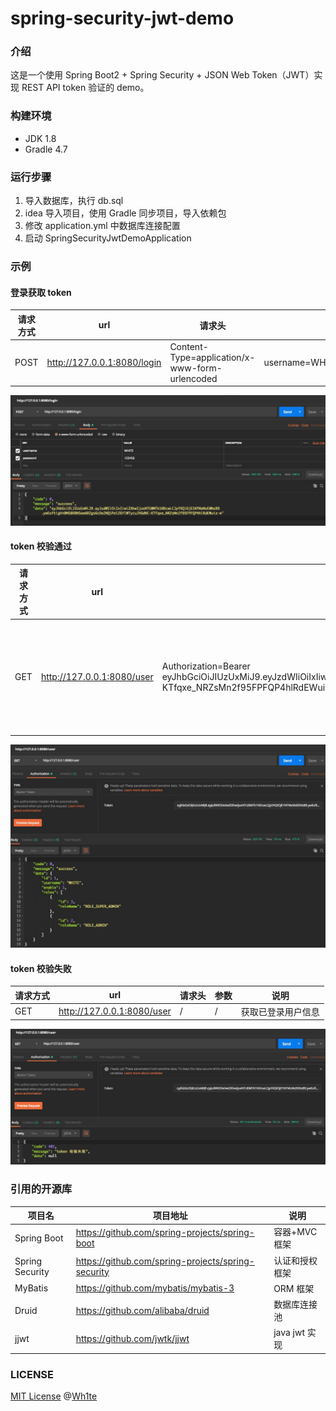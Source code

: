 # spring-security-jwt-demo


### 介绍
这是一个使用 Spring Boot2 + Spring Security + JSON Web Token（JWT）实现 REST API token 验证的 demo。

### 构建环境
- JDK 1.8
- Gradle 4.7

### 运行步骤
1. 导入数据库，执行 db.sql
2. idea 导入项目，使用 Gradle 同步项目，导入依赖包
3. 修改 application.yml 中数据库连接配置
4. 启动 SpringSecurityJwtDemoApplication

### 示例
#### 登录获取 token
请求方式 | url | 请求头 | 参数  | 说明
---|--- |--- |--- |--- 
POST | http://127.0.0.1:8080/login | Content-Type=application/x-www-form-urlencoded | username=WHITE&password=123456 | 登录获取 token

![image](https://github.com/WhiteDG/spring-security-jwt-demo/blob/master/image/login.jpg)

#### token 校验通过
请求方式 | url | 请求头 | 参数  | 说明
---|--- |--- |--- |--- 
GET | http://127.0.0.1:8080/user | Authorization=Bearer eyJhbGciOiJIUzUxMiJ9.eyJzdWIiOiIxIiwiZXhwIjoxNTU0MTk1NDcwLCJpYXQiOjE1NTMzMzE0NzB9.ywEoftigVn9M58RBN5owABZgs6cDe2NQ1PelZ6YlWTycuJV6dNC-KTfqxe_NRZsMn2f95FPFQP4hlRdEWuiz-w | / | 获取已登录用户信息

![image](https://github.com/WhiteDG/spring-security-jwt-demo/blob/master/image/user.jpg)

#### token 校验失败
请求方式 | url | 请求头 | 参数  | 说明
---|--- |--- |--- |--- 
GET | http://127.0.0.1:8080/user | / | / | 获取已登录用户信息

![image](https://github.com/WhiteDG/spring-security-jwt-demo/blob/master/image/error_token.jpg)

### 引用的开源库
项目名 | 项目地址 | 说明 | 
---|--- |--- 
Spring Boot | https://github.com/spring-projects/spring-boot | 容器+MVC框架
Spring Security | https://github.com/spring-projects/spring-security | 认证和授权框架
MyBatis | https://github.com/mybatis/mybatis-3 | ORM 框架
Druid | https://github.com/alibaba/druid | 数据库连接池
jjwt | https://github.com/jwtk/jjwt | java jwt 实现


### LICENSE
[MIT License](https://github.com/WhiteDG/CountDownButton/blob/master/LICENSE.txt) @[Wh1te](https://github.com/WhiteDG)